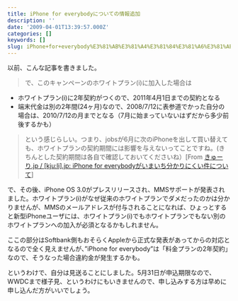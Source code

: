 ```yaml
---
title: iPhone for everybodyについての情報追加
description: ''
date: '2009-04-01T13:39:57.000Z'
categories: []
keywords: []
slug: iPhone+for+everybody%E3%81%AB%E3%81%A4%E3%81%84%E3%81%A6%E3%81%AE%E6%83%85%E5%A0%B1%E8%BF%BD%E5%8A%A0
---
```

以前、こんな記事を書きました。

> で、このキャンペーンのホワイトプラン(i)に加入した場合は

*   ホワイトプラン(i)に2年契約がつくので、2011年4月1日までの契約となる
*   端末代金は別の2年間(24ヶ月)なので、2008/7/12に表参道でかった自分の場合は、2010/7/12の月までとなる（7月に始まっていないはずだから多少前後するかも）

> という感じらしい。つまり、jobsが6月に次のiPhoneを出して買い替えても、ホワイトプランの契約期間には影響を与えないってことですね。(きちんとした契約期間は各自で確認しておいてくださいね）\[From [きゅーり.jp / \[kju:li\].jp: iPhone for everybodyがいまいち分かりにくい件について](http://blog.qli.jp/2009/03/iphone-for-everybody%E3%81%8C%E3%81%84%E3%81%BE%E3%81%84%E3%81%A1%E5%88%86%E3%81%8B%E3%82%8A%E3%81%AB%E3%81%8F%E3%81%84%E4%BB%B6%E3%81%AB%E3%81%A4%E3%81%84%E3%81%A6.html)\]

で、その後、iPhone OS 3.0がプレスリリースされ、MMSサポートが発表されました。ホワイトプラン(i)がなぜ従来のホワイトプランでダメだったのかは分かりませんが、MMSのメールアドレスが付与されることになれば、ひょっとすると新型iPhoneユーザには、ホワイトプラン(i)でもホワイトプランでもない別のホワイトプランへの加入が必須となるかもしれません。

ここの部分はSoftbank側もおそらくAppleから正式な発表があってからの対応となるので全く見えませんが、”iPhone for everybody”は「料金プランの2年契約」なので、そうなった場合違約金が発生するかも。

というわけで、自分は見送ることにしました。5月31日が申込期限なので、WWDCまで様子見、というわけにもいきませんので、申し込みする方は早めに申し込んだ方がいいでしょう。